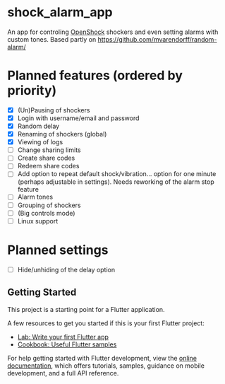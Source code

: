 # shock_alarm_app
An app for controling [OpenShock](https://openshock.org/) shockers and even setting alarms with custom tones.
Based partly on https://github.com/mvarendorff/random-alarm/

# Planned features (ordered by priority)
- [x] (Un)Pausing of shockers
- [x] Login with username/email and password
- [x] Random delay
- [x] Renaming of shockers (global)
- [x] Viewing of logs
- [ ] Change sharing limits
- [ ] Create share codes
- [ ] Redeem share codes
- [ ] Add option to repeat default shock/vibration... option for one minute (perhaps adjustable in settings). Needs reworking of the alarm stop feature
- [ ] Alarm tones
- [ ] Grouping of shockers
- [ ] (Big controls mode)
- [ ] Linux support

# Planned settings
- [ ] Hide/unhiding of the delay option


## Getting Started

This project is a starting point for a Flutter application.

A few resources to get you started if this is your first Flutter project:

- [Lab: Write your first Flutter app](https://docs.flutter.dev/get-started/codelab)
- [Cookbook: Useful Flutter samples](https://docs.flutter.dev/cookbook)

For help getting started with Flutter development, view the
[online documentation](https://docs.flutter.dev/), which offers tutorials,
samples, guidance on mobile development, and a full API reference.
